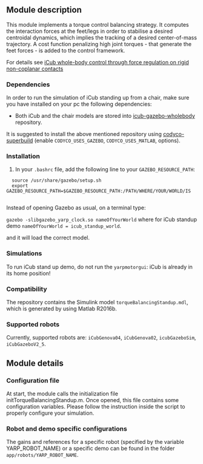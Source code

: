 ## Module description

This module implements a torque control balancing strategy. It computes the interaction forces at the feet/legs in order to stabilise a desired centroidal dynamics, which implies the tracking of a desired center-of-mass trajectory. A cost function penalizing high joint torques - that generate the feet forces - is added to the control framework.

For details see [iCub whole-body control through force regulation on rigid non-coplanar contacts](http://journal.frontiersin.org/article/10.3389/frobt.2015.00006/abstract)

### Dependencies

In order to run the simulation of iCub standing up from a chair, make sure you have installed on your pc the following dependencies:

 - Both iCub and the chair models are stored into [icub-gazebo-wholebody](https://github.com/robotology-playground/icub-gazebo-wholebody) repository.

 It is suggested to install the above mentioned repository using [codyco-superbuild](https://github.com/robotology/codyco-superbuild) (enable `CODYCO_USES_GAZEBO`, `CODYCO_USES_MATLAB`, options).
 
### Installation

1) In your `.bashrc` file, add the following line to your `GAZEBO_RESOURCE_PATH`:
    
  ```
    source /usr/share/gazebo/setup.sh
    export GAZEBO_RESOURCE_PATH=$GAZEBO_RESOURCE_PATH:/PATH/WHERE/YOUR/WORLD/IS
   
  ```
 
  Instead of opening Gazebo as usual, on a terminal type:

   `gazebo -slibgazebo_yarp_clock.so nameOfYourWorld` where for iCub standup demo `nameOfYourWorld = icub_standup_world`.

   and it will load the correct model.

### Simulations

To run iCub stand up demo, do not run the `yarpmotorgui`: iCub is already in its home position!

### Compatibility

The repository contains the Simulink model `torqueBalancingStandup.mdl`, which is generated by using Matlab R2016b.

### Supported robots

Currently, supported robots are: `iCubGenova04`, `iCubGenova02`, `icubGazeboSim`, `iCubGazeboV2_5`.

## Module details

### Configuration file

At start, the module calls the initialization file initTorqueBalancingStandup.m. Once opened, this file contains some configuration variables. Please follow the instruction inside the script to properly configure your simulation.

### Robot and demo specific configurations

The gains and references for a specific robot (specified by the variable YARP_ROBOT_NAME) or a specific demo can be found in the folder `app/robots/YARP_ROBOT_NAME`.
